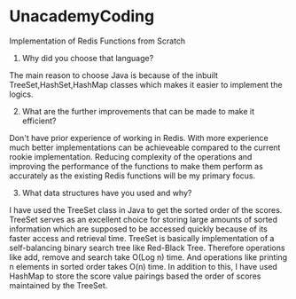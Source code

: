 # UnacademyCoding
Implementation of Redis Functions from Scratch
1. Why did you choose that language?

The main reason to choose Java is because of the inbuilt TreeSet,HashSet,HashMap classes which makes it easier to implement the logics.

2. What are the further improvements that can be made to make it efficient?

Don't have prior experience of working in Redis. With more experience much better implementations can be achieveable compared to the current rookie implementation. Reducing complexity of the operations and improving the performance of the functions to make them perform as accurately as the existing Redis functions will be my primary focus.

3. What data structures have you used and why?

I have used the TreeSet class in Java to get the sorted order of the scores. TreeSet serves as an excellent choice for storing large amounts of sorted information which are supposed to be accessed quickly because of its faster access and retrieval time. TreeSet is basically implementation of a self-balancing binary search tree like Red-Black Tree. Therefore operations like add, remove and search take O(Log n) time. And operations like printing n elements in sorted order takes O(n) time. In addition to this, I have used HashMap to store the score value pairings based the order of scores maintained by the TreeSet.
